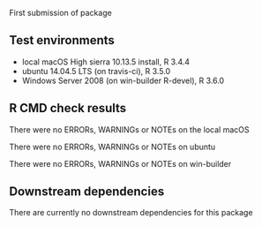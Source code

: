 First submission of package

## Test environments
* local macOS High sierra 10.13.5 install, R 3.4.4
* ubuntu 14.04.5 LTS (on travis-ci), R 3.5.0
* Windows Server 2008 (on win-builder R-devel), R 3.6.0

## R CMD check results
There were no ERRORs, WARNINGs or NOTEs on the local macOS

There were no ERRORs, WARNINGs or NOTEs on ubuntu

There were no ERRORs, WARNINGs or NOTEs on win-builder

## Downstream dependencies
There are currently no downstream dependencies for this package